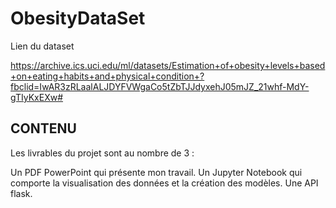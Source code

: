 # ObesityDataSet


Lien du dataset

https://archive.ics.uci.edu/ml/datasets/Estimation+of+obesity+levels+based+on+eating+habits+and+physical+condition+?fbclid=IwAR3zRLaalALJDYFVWgaCo5tZbTJJdyxehJ05mJZ_21whf-MdY-gTIyKxEXw#

## CONTENU
Les livrables du projet sont au nombre de 3 : 

Un PDF PowerPoint qui présente mon travail.
Un Jupyter Notebook qui comporte la visualisation des données et la création des modèles.
Une API flask.


